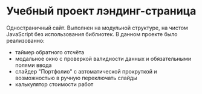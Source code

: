 # Учебный проект лэндинг-страница
Одностраничный сайт. Выполнен на модульной структуре, на чистом JavaScript без использования библиотек.
В данном проекте было реализованно:
- таймер обратного отсчёта 
- модальное окно с проверкой валидности данных и обязательными полями ввода
- слайдер "Портфолио" с автоматической прокруткой и возможностью в ручную переключать слайды 
- калькулятор стоимости работ 

